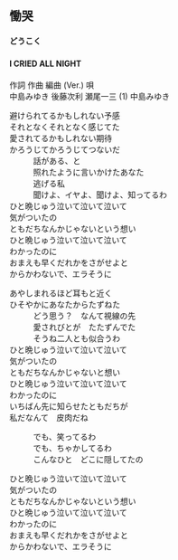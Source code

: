 ## 慟哭
#### どうこく
#### I CRIED ALL NIGHT　

作詞  作曲  編曲 (Ver.)   唄  
中島みゆき   後藤次利    瀬尾一三 (1)  中島みゆき  
  
  
避けられてるかもしれない予感  
それとなくそれとなく感じてた  
愛されてるかもしれない期待  
かろうじてかろうじてつないだ  
　　　話がある、と  
　　　照れたように言いかけたあなた  
　　　逃げる私  
　　　聞けよ、イヤよ、聞けよ、知ってるわ  
ひと晩じゅう泣いて泣いて泣いて  
気がついたの  
ともだちなんかじゃないという想い  
ひと晩じゅう泣いて泣いて泣いて  
わかったのに  
おまえも早くだれかをさがせよと  
からかわないで、エラそうに  
  
あやしまれるほど耳もと近く  
ひそやかにあなたからたずねた  
　　　どう思う？　なんて視線の先  
　　　愛されびとが　たたずんでた  
　　　そうね二人とも似合うわ  
ひと晩じゅう泣いて泣いて泣いて  
気がついたの  
ともだちなんかじゃないと想い  
ひと晩じゅう泣いて泣いて泣いて  
わかったのに  
いちばん先に知らせたともだちが  
私だなんて　皮肉だね  
  
　　　でも、笑ってるわ  
　　　でも、ちゃかしてるわ  
　　　こんなひと　どこに隠してたの  
  
ひと晩じゅう泣いて泣いて泣いて  
気がついたの  
ともだちなんかじゃないという想い  
ひと晩じゅう泣いて泣いて泣いて  
わかったのに  
おまえも早くだれかをさがせよと  
からかわないで、エラそうに  